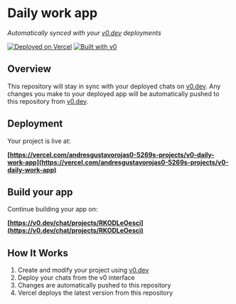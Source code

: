 # Daily work app

*Automatically synced with your [v0.dev](https://v0.dev) deployments*

[![Deployed on Vercel](https://img.shields.io/badge/Deployed%20on-Vercel-black?style=for-the-badge&logo=vercel)](https://vercel.com/andresgustavorojas0-5269s-projects/v0-daily-work-app)
[![Built with v0](https://img.shields.io/badge/Built%20with-v0.dev-black?style=for-the-badge)](https://v0.dev/chat/projects/RKODLeOesci)

## Overview

This repository will stay in sync with your deployed chats on [v0.dev](https://v0.dev).
Any changes you make to your deployed app will be automatically pushed to this repository from [v0.dev](https://v0.dev).

## Deployment

Your project is live at:

**[https://vercel.com/andresgustavorojas0-5269s-projects/v0-daily-work-app](https://vercel.com/andresgustavorojas0-5269s-projects/v0-daily-work-app)**

## Build your app

Continue building your app on:

**[https://v0.dev/chat/projects/RKODLeOesci](https://v0.dev/chat/projects/RKODLeOesci)**

## How It Works

1. Create and modify your project using [v0.dev](https://v0.dev)
2. Deploy your chats from the v0 interface
3. Changes are automatically pushed to this repository
4. Vercel deploys the latest version from this repository
